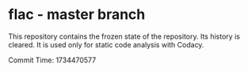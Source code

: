 # flac - master branch

This repository contains the frozen state of the repository.
Its history is cleared. It is used only for static code
analysis with Codacy.

Commit Time: 1734470577